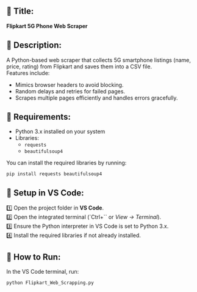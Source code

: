 ## 📄 Title:  
**Flipkart 5G Phone Web Scraper**

## 🧰 Description:  
A Python-based web scraper that collects 5G smartphone listings (name, price, rating) from Flipkart and saves them into a CSV file.  
Features include:  
- Mimics browser headers to avoid blocking.  
- Random delays and retries for failed pages.  
- Scrapes multiple pages efficiently and handles errors gracefully.  

## 🔗 Requirements:  
- Python 3.x installed on your system  
- Libraries:  
  - `requests`  
  - `beautifulsoup4`  

You can install the required libraries by running:  
```
pip install requests beautifulsoup4
```

## 🚀 Setup in VS Code:  
1️⃣ Open the project folder in **VS Code**.  
2️⃣ Open the integrated terminal (`Ctrl+`` or *View → Terminal*).  
3️⃣ Ensure the Python interpreter in VS Code is set to Python 3.x.  
4️⃣ Install the required libraries if not already installed.  

## 📂 How to Run:  
In the VS Code terminal, run:  
```
python Flipkart_Web_Scrapping.py
```
